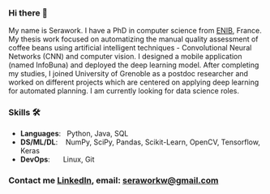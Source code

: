 ### Hi there 👋
My name is Serawork. I have a PhD in computer science from [ENIB](https://www.enib.fr/en/), France. My thesis work focused on automatizing the manual quality assessment of coffee beans using artificial intelligent techniques - Convolutional Neural Networks (CNN) and computer vision. I designed a mobile application (named InfoBuna) and deployed the deep learning model. After completing my studies, I joined University of Grenoble as a postdoc researcher and worked on different projects which are centered on applying deep learning for automated planning. I am currently looking for data science roles.
### Skills 🛠️
- **Languages**: &nbsp;       Python, Java, SQL
- **DS/ML/DL**: &nbsp;&nbsp;  NumPy, SciPy, Pandas, Scikit-Learn, OpenCV, Tensorflow, Keras
- **DevOps**:  &ensp;&nbsp;   Linux, Git

### Contact me [LinkedIn](https://www.linkedin.com/in/serawork-wallelign/),  email: seraworkw@gmail.com
